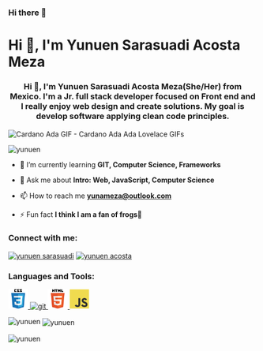 ### Hi there 👋


<h1 align="left">Hi 👋, I'm Yunuen Sarasuadi Acosta Meza</h1>
<h3 align="center">Hi 👋, I'm Yunuen Sarasuadi Acosta Meza(She/Her) from Mexico. I'm a Jr. full stack developer focused on Front end and I really enjoy web design and create solutions. My goal is develop software applying clean code principles. </h3>
<img align="center" src="https://media.tenor.com/OY3KurKd0vgAAAAd/cardano-ada.gif"  width="833" height="465.959375" alt="Cardano Ada GIF - Cardano Ada Ada Lovelace GIFs" style="max-width: 833px;">

<p align="left"> <img src="https://komarev.com/ghpvc/?username=yunuen&label=Profile%20views&color=0e75b6&style=flat" alt="yunuen" /> </p>

- 🌱 I’m currently learning **GIT, Computer Science, Frameworks**

- 💬 Ask me about **Intro: Web, JavaScript, Computer Science**

- 📫 How to reach me **yunameza@outlook.com**

- ⚡ Fun fact **I think I am a fan of frogs🐸**

<h3 align="left">Connect with me:</h3>
<p align="left">
<a href="https://linkedin.com/in/yunuen sarasuadi" target="blank"><img align="center" src="https://raw.githubusercontent.com/rahuldkjain/github-profile-readme-generator/master/src/images/icons/Social/linked-in-alt.svg" alt="yunuen sarasuadi" height="30" width="40" /></a>
<a href="https://fb.com/yunuen acosta" target="blank"><img align="center" src="https://raw.githubusercontent.com/rahuldkjain/github-profile-readme-generator/master/src/images/icons/Social/facebook.svg" alt="yunuen acosta" height="30" width="40" /></a>
</p>

<h3 align="left">Languages and Tools:</h3>
<p align="left"> <a href="https://www.w3schools.com/css/" target="_blank" rel="noreferrer"> <img src="https://raw.githubusercontent.com/devicons/devicon/master/icons/css3/css3-original-wordmark.svg" alt="css3" width="40" height="40"/> </a> <a href="https://git-scm.com/" target="_blank" rel="noreferrer"> <img src="https://www.vectorlogo.zone/logos/git-scm/git-scm-icon.svg" alt="git" width="40" height="40"/> </a> <a href="https://www.w3.org/html/" target="_blank" rel="noreferrer"> <img src="https://raw.githubusercontent.com/devicons/devicon/master/icons/html5/html5-original-wordmark.svg" alt="html5" width="40" height="40"/> </a> <a href="https://developer.mozilla.org/en-US/docs/Web/JavaScript" target="_blank" rel="noreferrer"> <img src="https://raw.githubusercontent.com/devicons/devicon/master/icons/javascript/javascript-original.svg" alt="javascript" width="40" height="40"/> </a> </p>

<p><img align="left" src="https://github-readme-stats.vercel.app/api/top-langs?username=yunuen&show_icons=true&locale=en&layout=compact" alt="yunuen" /></p>

<p>&nbsp;<img align="center" src="https://github-readme-stats.vercel.app/api?username=yunuen&show_icons=true&locale=en" alt="yunuen" /></p>

<p><img align="center" src="https://github-readme-streak-stats.herokuapp.com/?user=yunuen&" alt="yunuen" /></p>
